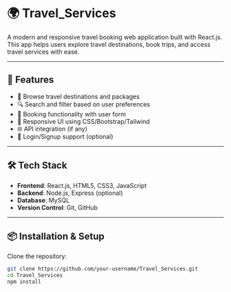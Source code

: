 # 🌍 Travel_Services

A modern and responsive travel booking web application built with React.js. This app helps users explore travel destinations, book trips, and access travel services with ease.

---

## 🚀 Features

- 🧳 Browse travel destinations and packages
- 🔍 Search and filter based on user preferences
- 📝 Booking functionality with user form
- 🎨 Responsive UI using CSS/Bootstrap/Tailwind
- 🌐 API integration (if any)
- 🔐 Login/Signup support (optional)

---

## 🛠️ Tech Stack

- **Frontend**: React.js, HTML5, CSS3, JavaScript
- **Backend**: Node.js, Express (optional)
- **Database**: MySQL
- **Version Control**: Git, GitHub

---

## 📦 Installation & Setup

Clone the repository:

```bash
git clone https://github.com/your-username/Travel_Services.git
cd Travel_Services
npm install
